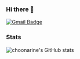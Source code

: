 ### Hi there 👋
[![Gmail Badge](https://img.shields.io/badge/Gmail-D14836?style=for-the-badge&logo=gmail&logoColor=white&link=mailto:choonarine@gmail.com)](mailto:choonarine@gmail.com)
<br />
### Stats
  
![choonarine's GitHub stats](https://github-readme-stats.vercel.app/api?username=choonarine&show_icons=true&theme=dark)
